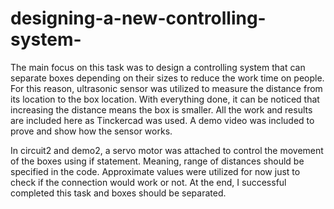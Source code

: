 # designing-a-new-controlling-system-

The main focus on this task was to design a controlling system that can separate boxes depending on their sizes to reduce the work time on people. For this reason, ultrasonic sensor was utilized to measure the distance from its location to the box location. With everything done, it can be noticed that increasing the distance means the box is smaller. All the work and results are included here as Tinckercad was used. A demo video was included to prove and show how the sensor works. 


In circuit2 and demo2, a servo motor was attached to control the movement of the boxes using if statement. Meaning, range of distances should be specified in the code. Approximate values were utilized for now just to check if the connection would work or not. At the end, I successful completed this task and boxes should be separated. 
